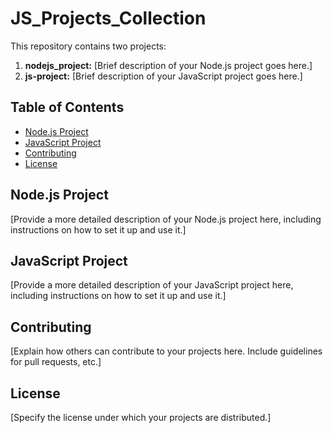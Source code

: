 # JS_Projects_Collection
This repository contains two projects:

1. **nodejs_project:** [Brief description of your Node.js project goes here.]
2. **js-project:** [Brief description of your JavaScript project goes here.]

## Table of Contents

- [Node.js Project](#nodejs-project)
- [JavaScript Project](#javascript-project)
- [Contributing](#contributing)
- [License](#license)

## Node.js Project

[Provide a more detailed description of your Node.js project here, including instructions on how to set it up and use it.]

## JavaScript Project

[Provide a more detailed description of your JavaScript project here, including instructions on how to set it up and use it.]

## Contributing

[Explain how others can contribute to your projects here. Include guidelines for pull requests, etc.]

## License

[Specify the license under which your projects are distributed.]
